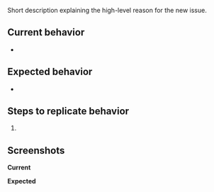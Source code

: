 Short description explaining the high-level reason for the new issue.

## Current behavior

-

## Expected behavior

-

## Steps to replicate behavior

1.


## Screenshots

__Current__


__Expected__




